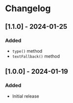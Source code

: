# Changelog

## [1.1.0] - 2024-01-25
### Added
- `type()` method
- `textFallback()` method


## [1.0.0] - 2024-01-19
### Added
- Initial release
